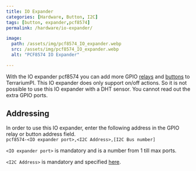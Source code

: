 ```yaml
---
title: IO Expander
categories: [Hardware, Button, I2C]
tags: [button, expander,pcf8574]
permalink: /hardware/io-expander/

image:
  path: /assets/img/pcf8574_IO_expander.webp
  src: /assets/img/pcf8574_IO_expander.webp
  alt: "PCF8574 IO Expander"

---
```


With the IO expander pcf8574 you can add more GPIO [relays](/TerrariumPI/hardware/#relays) and [buttons](/TerrariumPI/hardware/#buttons) to TerrariumPI. This IO expander does only support on/off actions. So it is not possible to use this IO expander with a DHT sensor. You cannot read out the extra GPIO ports.

## Addressing

In order to use this IO expander, enter the following address in the GPIO relay or button address field.\
`pcf8574-<IO expander port>,<I2C Address>,[I2C Bus number]`

`<IO expander port>` is mandatory and is a number from 1 till max ports.

`<I2C Address>` is mandatory and specified [here](/TerrariumPI/hardware/#i2c-bus).
